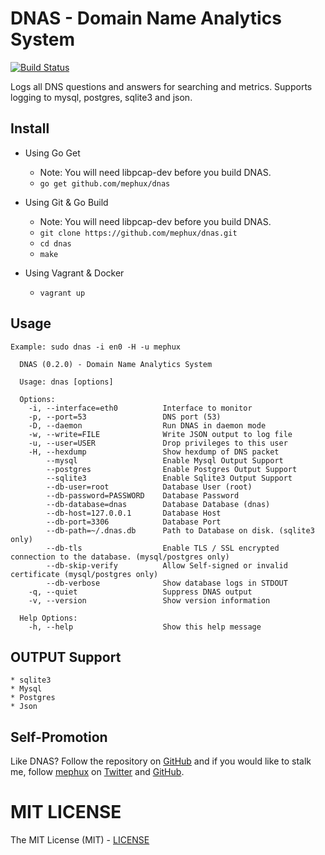 # DNAS - Domain Name Analytics System
[![Build Status](https://drone.io/github.com/mephux/dnas/status.png)](https://drone.io/github.com/mephux/dnas/latest)

Logs all DNS questions and answers for searching and metrics. Supports logging to mysql, postgres, sqlite3 and json.

## Install

  * Using Go Get

    * Note: You will need libpcap-dev before you build DNAS.
    * `go get github.com/mephux/dnas`

  * Using Git & Go Build
  
    * Note: You will need libpcap-dev before you build DNAS.
    * `git clone https://github.com/mephux/dnas.git`
    * `cd dnas`
    * `make`

  * Using Vagrant & Docker

    * `vagrant up`

## Usage

  `Example: sudo dnas -i en0 -H -u mephux`

```
  DNAS (0.2.0) - Domain Name Analytics System

  Usage: dnas [options]

  Options:
    -i, --interface=eth0          Interface to monitor
    -p, --port=53                 DNS port (53)
    -D, --daemon                  Run DNAS in daemon mode
    -w, --write=FILE              Write JSON output to log file
    -u, --user=USER               Drop privileges to this user
    -H, --hexdump                 Show hexdump of DNS packet
        --mysql                   Enable Mysql Output Support
        --postgres                Enable Postgres Output Support
        --sqlite3                 Enable Sqlite3 Output Support
        --db-user=root            Database User (root)
        --db-password=PASSWORD    Database Password
        --db-database=dnas        Database Database (dnas)
        --db-host=127.0.0.1       Database Host
        --db-port=3306            Database Port
        --db-path=~/.dnas.db      Path to Database on disk. (sqlite3 only)
        --db-tls                  Enable TLS / SSL encrypted connection to the database. (mysql/postgres only)
        --db-skip-verify          Allow Self-signed or invalid certificate (mysql/postgres only)
        --db-verbose              Show database logs in STDOUT
    -q, --quiet                   Suppress DNAS output
    -v, --version                 Show version information

  Help Options:
    -h, --help                    Show this help message
```

## OUTPUT Support

    * sqlite3
    * Mysql
    * Postgres
    * Json


## Self-Promotion

Like DNAS? Follow the repository on
[GitHub](https://github.com/mephux/dnas) and if
you would like to stalk me, follow [mephux](http://dweb.io/) on
[Twitter](http://twitter.com/mephux) and
[GitHub](https://github.com/mephux).

# MIT LICENSE

The MIT License (MIT) - [LICENSE](https://github.com/mephux/dnas/blob/master/LICENSE)
